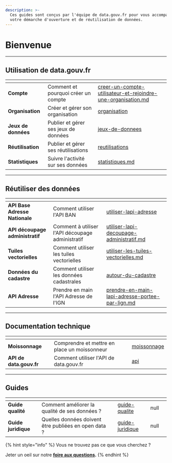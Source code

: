 ```yaml
---
description: >-
  Ces guides sont conçus par l'équipe de data.gouv.fr pour vous accompagner dans
  votre démarche d'ouverture et de réutilisation de données.
---
```


# Bienvenue

***

## Utilisation de data.gouv.fr

<table data-view="cards"><thead><tr><th></th><th></th><th data-hidden data-card-target data-type="content-ref"></th></tr></thead><tbody><tr><td><strong>Compte</strong></td><td>Comment et pourquoi créer un compte</td><td><a href="guide-data.gouv.fr/creer-un-compte-utilisateur-et-rejoindre-une-organisation.md">creer-un-compte-utilisateur-et-rejoindre-une-organisation.md</a></td></tr><tr><td><strong>Organisation</strong></td><td>Créer et gérer son organisation</td><td><a href="guide-data.gouv.fr/organisation/">organisation</a></td></tr><tr><td><strong>Jeux de données</strong></td><td>Publier et gérer ses jeux de données</td><td><a href="guide-data.gouv.fr/jeux-de-donnees/">jeux-de-donnees</a></td></tr><tr><td><strong>Réutilisation</strong></td><td>Publier et gérer ses réutilisations</td><td><a href="guide-data.gouv.fr/reutilisations/">reutilisations</a></td></tr><tr><td><strong>Statistiques</strong></td><td>Suivre l'activité sur ses données</td><td><a href="guide-data.gouv.fr/statistiques.md">statistiques.md</a></td></tr></tbody></table>

***

## Réutiliser des données

<table data-view="cards"><thead><tr><th></th><th></th><th data-hidden data-card-target data-type="content-ref"></th></tr></thead><tbody><tr><td><strong>API Base Adresse Nationale</strong></td><td>Comment utiliser l'API BAN</td><td><a href="reutiliser-des-donnees/utiliser-les-api-geographiques/utiliser-lapi-adresse/">utiliser-lapi-adresse</a></td></tr><tr><td><strong>API découpage administratif</strong></td><td>Comment à utiliser l'API découpage administratif</td><td><a href="reutiliser-des-donnees/utiliser-les-api-geographiques/utiliser-lapi-decoupage-administratif.md">utiliser-lapi-decoupage-administratif.md</a></td></tr><tr><td><strong>Tuiles vectorielles</strong></td><td>Comment utiliser les tuiles vectorielles</td><td><a href="reutiliser-des-donnees/utiliser-les-api-geographiques/utiliser-les-tuiles-vectorielles.md">utiliser-les-tuiles-vectorielles.md</a></td></tr><tr><td><strong>Données du cadastre</strong></td><td>Comment utiliser les données cadastrales</td><td><a href="reutiliser-des-donnees/autour-du-cadastre/">autour-du-cadastre</a></td></tr><tr><td><strong>API Adresse</strong></td><td>Prendre en main l'API Adresse de l'IGN</td><td><a href="reutiliser-des-donnees/prendre-en-main-lapi-adresse-portee-par-lign.md">prendre-en-main-lapi-adresse-portee-par-lign.md</a></td></tr></tbody></table>

***

## Documentation technique

<table data-view="cards"><thead><tr><th></th><th></th><th data-hidden data-card-target data-type="content-ref"></th></tr></thead><tbody><tr><td><strong>Moissonnage</strong></td><td>Comprendre et mettre en place un moissonneur</td><td><a href="guide-data.gouv.fr/moissonnage/">moissonnage</a></td></tr><tr><td><strong>API de data.gouv.fr</strong></td><td>Comment utiliser l'API de data.gouv.fr</td><td><a href="guide-data.gouv.fr/api/">api</a></td></tr></tbody></table>

***

## Guides

<table data-card-size="large" data-view="cards"><thead><tr><th></th><th></th><th data-hidden></th><th data-hidden data-card-target data-type="content-ref"></th><th data-hidden data-type="rating" data-max="5"></th><th data-hidden data-card-cover data-type="files"></th></tr></thead><tbody><tr><td><strong>Guide qualité</strong></td><td>Comment améliorer la qualité de ses données ?</td><td></td><td><a href="guides-open-data/guide-qualite/">guide-qualite</a></td><td>null</td><td></td></tr><tr><td><strong>Guide juridique</strong></td><td>Quelles données doivent être publiées en open data ?</td><td></td><td><a href="guides-open-data/guide-juridique/">guide-juridique</a></td><td>null</td><td></td></tr></tbody></table>

{% hint style="info" %}
Vous ne trouvez pas ce que vous cherchez ?&#x20;

Jeter un oeil sur notre [**foire aux questions**](foire-aux-questions.md)**.**
{% endhint %}

